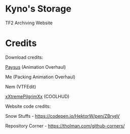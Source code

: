 # Kyno's Storage
TF2 Archiving Website
# Credits
Download credits:

[Paysus](https://gamebanana.com/members/1353324) (Animation Overhaul)

Me (Packing Animation Overhaul)

Nem (VTFEdit)

[xXtremePilgrimXx](https://gamebanana.com/members/1736053) (COOLHUD)

Website code credits:

Snow Stuffs - https://codepen.io/HektorW/pen/ZBryeV

Repository Corner - https://tholman.com/github-corners/
